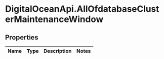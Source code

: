 # DigitalOceanApi.AllOfdatabaseClusterMaintenanceWindow

## Properties
Name | Type | Description | Notes
------------ | ------------- | ------------- | -------------
